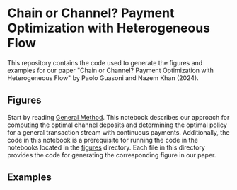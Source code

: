 # Chain or Channel? Payment Optimization with Heterogeneous Flow

This repository contains the code used to generate the figures and examples for our paper "Chain or Channel? Payment Optimization with Heterogeneous Flow" by Paolo Guasoni and Nazem Khan (2024). 

## Figures

Start by reading [General Method](GeneralMethod.ipynb). This notebook describes our approach for computing the optimal channel deposits and determining the optimal policy for a general transaction stream with continuous payments. Additionally, the code in this notebook is a prerequisite for running the code in the notebooks located in the [figures](figures) directory.  Each file in this directory provides the code for generating the corresponding figure in our paper.

## Examples
